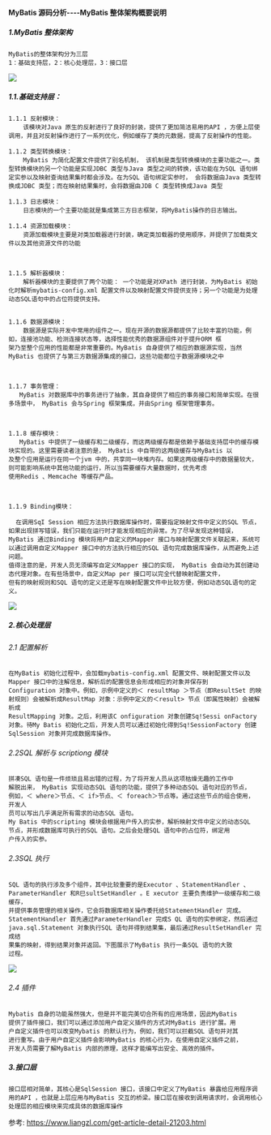 #### MyBatis 源码分析----MyBatis 整体架构概要说明

##### 1.MyBatis 整体架构

    MyBatis的整体架构分为三层
    1：基础支持层，2：核心处理层，3：接口层

![](https://www.liangzl.com/editorImages/cawler/20181017091112_223.jpg)

##### 1.1.基础支持层：

    1.1.1 反射模块：
        该模块对Java 原生的反射进行了良好的封装，提供了更加简洁易用的API ，方便上层使调用，并且对反射操作进行了一系列优化，例如缓存了类的元数据，提高了反射操作的性能。

    1.1.2 类型转换模块：
        MyBatis 为简化配置文件提供了别名机制， 该机制是类型转换模块的主要功能之一。类型转换模块的另一个功能是实现JDBC 类型与Java 类型之间的转换，该功能在为SQL 语句绑定实参以及映射查询结果集时都会涉及。在为SQL 语句绑定实参时， 会将数据由Java 类型转换成JDBC 类型；而在映射结果集时，会将数据由JDB C 类型转换成Java 类型

    1.1.3 日志模块：
        日志模块的一个主要功能就是集成第三方日志框架，将MyBatis操作的日志输出。

    1.1.4 资源加载模块：
        资源加载模块主要是对类加载器进行封装，确定类加载器的使用顺序，并提供了加载类文件以及其他资源文件的功能



    1.1.5 解析器模块：
        解析器模块的主要提供了两个功能： 一个功能是对XPath 进行封装，为MyBatis 初始化时解析mybatis-config.xml 配置文件以及映射配置文件提供支持；另一个功能是为处理动态SQL语句中的占位符提供支持。


    1.1.6 数据源模块：
        数据源是实际开发中常用的组件之一。现在开源的数据源都提供了比较丰富的功能，例如，连接池功能、检测连接状态等，选择性能优秀的数据源组件对于提升ORM 框
    架乃至整个应用的性能都是非常重要的。MyBatis 自身提供了相应的数据源实现，当然MyBatis 也提供了与第三方数据源集成的接口，这些功能都位于数据源模块之中



    1.1.7 事务管理：
       MyBatis 对数据库中的事务进行了抽象，其自身提供了相应的事务接口和简单实现。在很多场景中， MyBatis 会与Spring 框架集成，并由Spring 框架管理事务。



    1.1.8 缓存模块：
       MyBatis 中提供了一级缓存和二级缓存，而这两级缓存都是依赖于基础支持层中的缓存模块实现的。这里需要读者注意的是， MyBatis 中自带的这两级缓存与MyBatis 以
    及整个应用是运行在同一个jvm 中的，共享同一块堆内存。如果这两级缓存中的数据量较大， 则可能影响系统中其他功能的运行，所以当需要缓存大量数据时，优先考虑
    使用Redis 、Memcache 等缓存产品。



    1.1.9 Binding模块：

      在调用SqI Session 相应方法执行数据库操作时，需要指定映射文件中定义的SQL 节点，如果出现拼写错误，我们只能在运行时才能发现相应的异常。为了尽早发现这种错误，
    MyBatis 通过Binding 模块将用户自定义的Mapper 接口与映射配置文件关联起来，系统可以通过调用自定义Mapper 接口中的方法执行相应的SQL 语句完成数据库操作，从而避免上述问题。
    值得注意的是，开发人员无须编写自定义Mapper 接口的实现， MyBatis 会自动为其创建动态代理对象。在有些场景中，自定义Map per 接口可以完全代替映射配置文件，
    但有的映射规则和SQL 语句的定义还是写在映射配置文件中比较方便，例如动态SQL语句的定义。

![](https://www.liangzl.com/editorImages/cawler/20181017091112_556.jpg)

##### 2.核心处理层

###### 2.1 配置解析

    在MyBatis 初始化过程中，会加载mybatis-config.xml 配置文件、映射配置文件以及Mapper 接口中的注解信息，解析后的配置信息会形成相应的对象并保存到
    Configuration 对象中。例如，示例中定义的＜ resultMap ＞节点（即ResultSet 的映射规则）会被解析成ResultMap 对象：示例中定义的＜result> 节点（即属性映射）会被解析成
    ResultMapping 对象。之后，利用该C onfiguration 对象创建Sq!Sessi onFactory 对象。待My Batis 初始化之后，开发人员可以通过初始化得到Sq!SessionFactory 创建
    SqlSession 对象并完成数据库操作。

###### 2.2SQL 解析与 scriptiong 模块

    拼凑SQL 语句是一件烦琐且易出错的过程，为了将开发人员从这项枯燥无趣的工作中
    解脱出来， MyBatis 实现动态SQL 语句的功能，提供了多种动态SQL 语句对应的节点，
    例如，＜ where＞节点、＜ if>节点、＜ foreach＞节点等。通过这些节点的组合使用， 开发人
    员可以写出几乎满足所有需求的动态SQL 语句。
    My Batis 中的scripting 模块会根据用户传入的实参，解析映射文件中定义的动态SQL
    节点，并形成数据库可执行的SQL 语句。之后会处理SQL 语句中的占位符，绑定用
    户传入的实参。

###### 2.3SQL 执行

    SQL 语句的执行涉及多个组件，其中比较重要的是Executor 、StatementHandler 、
    ParameterHandler 和R巳sultSetHandler 。E xecutor 主要负责维护一级缓存和二级缓存，
    并提供事务管理的相关操作，它会将数据库相关操作委托给StatementHandler 完成。
    StatementHandler 首先通过ParameterHandler 完成S QL 语句的实参绑定，然后通过
    java.sql.Statement 对象执行SQL 语句并得到结果集，最后通过ResultSetHandler 完成结
    果集的映射，得到结果对象并返回。下图展示了MyBatis 执行一条SQL 语句的大致
    过程。

![](https://www.liangzl.com/editorImages/cawler/20181017091112_921.jpg)

###### 2.4 插件

    Mybatis 自身的功能虽然强大，但是并不能完美切合所有的应用场景，因此MyBatis
    提供了插件接口，我们可以通过添加用户自定义插件的方式对MyBatis 进行扩展。用
    户自定义插件也可以改变Mybatis 的默认行为，例如，我们可以拦截SQL 语句并对其
    进行重写。由于用户自定义插件会影响MyBatis 的核心行为，在使用自定义插件之前，
    开发人员需要了解MyBatis 内部的原理，这样才能编写出安全、高效的插件。

##### 3.接口层

    接口层相对简单，其核心是SqlSession 接口，该接口中定义了MyBatis 暴露给应用程序调
    用的API ，也就是上层应用与MyBatis 交互的桥梁。接口层在接收到调用请求时，会调用核心
    处理层的相应模块来完成具体的数据库操作

参考:
https://www.liangzl.com/get-article-detail-21203.html
